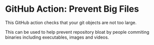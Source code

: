 # GitHub Action: Prevent Big Files

This GitHub action checks that your git objects are not too large.

This can be used to help prevent repository bloat by people commiting binaries including executables, images and videos.
